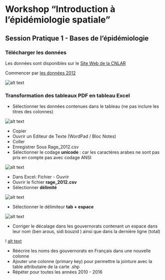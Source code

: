 # Workshop “Introduction à l’épidémiologie spatiale”
## Session Pratique 1 - Bases de l’épidémiologie

### Télécharger les données 

Les données sont disponibles sur le [Site Web de la CNLAR](http://www.rage.tn/Fr/situation-en-tunisie_11_269)

Commencer par [les données 2012](http://www.rage.tn/upload/1453203233.pdf)


![alt text](https://github.com/zbouslama/Workshop_Qgis/blob/master/Sessions%20Pratiques/SCRNshot/2siteweb2012.JPG)

### Transformation des tableaux PDF en tableau Excel


* Sélectionner les données contenues dans le tableau (ne pas inclure les titres des colonnes)

![alt text](https://github.com/zbouslama/Workshop_Qgis/blob/master/Sessions%20Pratiques/SCRNshot/3copy.JPG)

* Copier
* Ouvrir un Editeur de Texte (WordPad / Bloc Notes)
* Coller
* Enregistrer Sous Rage_2012.csv
* Sélectionner le codage **unicode** : car les caractères arabes ne sont pas pris en compte pas avec codage ANSI

![alt text](https://github.com/zbouslama/Workshop_Qgis/blob/master/Sessions%20Pratiques/SCRNshot/4Capture_Unicode.JPG)


* Dans  Excel: Fichier - Ouvrir
* Ouvrir le fichier **rage_2012.csv**
* Sélectionner **délimité**

![alt text](https://github.com/zbouslama/Workshop_Qgis/blob/master/Sessions%20Pratiques/SCRNshot/5Capture_delimiteur.JPG)

* Sélectionner le délimiteur **tab + espace**

![alt text](https://github.com/zbouslama/Workshop_Qgis/blob/master/Sessions%20Pratiques/SCRNshot/6delim.JPG)

* Corriger le décalage dans les gouvernorats contenant un espace dans leur nom (ben arous, sidi bouzid ) ainsi que dans la dernière ligne (total)

! [alt text](https://github.com/zbouslama/Workshop_Qgis/blob/master/Sessions%20Pratiques/SCRNshot/8excel.JPG)

* Réécrire les noms des gouvernorats en Français dans une nouvelle colonne
* Ajouter une colonne (primary key) pour permettre la jointure avec la table attributaire de la carte .shp
* Répéter pour toutes les années 2010 - 2016



